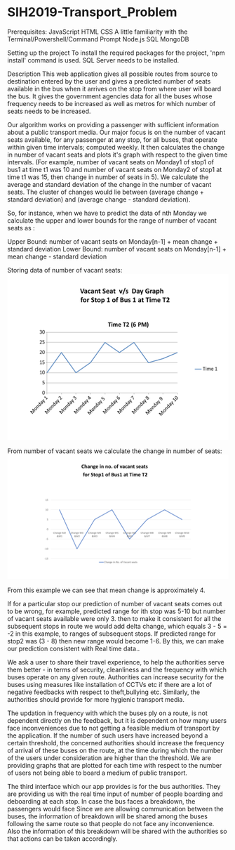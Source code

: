 # SIH2019-Transport_Problem

Prerequisites:
JavaScript
HTML
CSS
A little familiarity with the Terminal/Powershell/Command Prompt
Node.js
SQL
MongoDB


Setting up the project
To install the required packages for the project, 'npm install' command is used.
SQL Server needs to be installed.


Description
This web application gives all possible routes from source to destination entered by the user and gives a predicted number of seats available in the bus when it arrives on the stop from where user will board the bus. It gives the government agencies data for all the buses whose frequency needs to be increased as well as metros for which number of seats needs to be increased.

Our algorithm works on providing a passenger with sufficient information about a public transport media. Our major focus is on the number of vacant seats available, for any passenger at any stop, for all buses, that operate within given time intervals; computed weekly. It then calculates the change in number of vacant seats and plots it's graph with respect to the given time intervals. (For example, number of vacant seats on Monday1 of stop1 of bus1 at time t1 was 10 and number of vacant seats on Monday2 of stop1 at time t1 was 15, then change in number of seats in 5). We calculate the average and standard deviation of the change in the number of vacant seats. The cluster of changes would lie between (average change + standard deviation) and (average change - standard deviation). 

So, for instance, when we have to predict the data of nth Monday we calculate the upper and lower bounds for the range of number of vacant seats as :

Upper Bound: number of vacant seats on Monday[n-1] + mean change + standard deviation
Lower Bound: number of vacant seats on Monday[n-1] + mean change - standard deviation

Storing data of number of vacant seats:
![picture](/Graphs.png-page-0.png)

From number of vacant seats we calculate the change in number of seats:
![picture](/Presentation1.png)

From this example we can see that mean change is approximately 4.

If for a particular stop our prediction of number of vacant seats comes out to be wrong, for example, predicted range for ith stop was 5-10 but number of vacant seats available were only 3. then to make it consistent for all the subsequent stops in route we would add delta change, which equals 3 - 5 = -2  in this example, to ranges of subsequent stops. If predicted range for stop2 was (3 - 8) then new range would become 1-6. By this, we can make our prediction consistent with Real time data..


We ask a user to share their travel experience, to help the authorities serve them better - in terms of security, cleanliness and the frequency with which buses operate on any given route. Authorities can increase security for the buses using measures like installation of CCTVs etc if there are a lot of negative feedbacks with respect to theft,bullying etc. Similarly, the authorities should provide for more hygienic transport media. 

The updation in frequency with which the buses ply on a route, is not dependent directly on the feedback, but it is dependent on how many users face inconveniences due to not getting a feasible medium of transport by the application. If the number of such users have increased beyond a certain threshold, the concerned authorities should increase the frequency of arrival of these buses on the route, at the time during which the number of the users under consideration are higher than the threshold. We are providing graphs that are plotted for each time with respect to the number of users not being able to board a medium of public transport.

The third interface which our app provides is for the bus authorities. They are providing us with the real time input of number of people boarding and deboarding at each stop. In case the bus faces a breakdown, the passengers would face Since we are allowing communication between the buses, the information of breakdown will be shared among the buses following the same route so that people do not face any inconvenience. Also the information of this breakdown will be shared with the authorities so that actions can be taken accordingly. 


